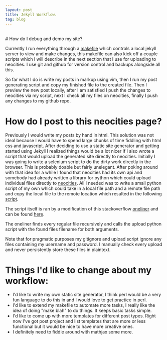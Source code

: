 ```yaml
---
layout: post
title: Jekyll Workflow.
tag: blog
---
```

<br>
# How do I debug and demo my site?

Currently I run everything through a [makefile](https://github.com/mehstruslehpy/Mehstruslehpy-Neocities-Jekyll-Site/blob/master/Makefile) which controls a local jekyll server to view and make changes, this makefile can also kick off a couple scripts which I will describe in the next section that I use for uploading to neocities. I use git and github for version control and backups alongside all this.

So far what I do is write my posts in markup using vim, then I run my post generating script and copy my finished file to the created file. Then I preview the new post locally, after I am satisfied I push the changes to neocities via my script, next I check all my files on neocities, finally I push any changes to my github repo.

# How do I post to this neocities page?

Previously I would write my posts by hand in html. This solution was not ideal because I would have to spend large chunks of time fiddling with html css and javascript. 
After deciding to use a static site generator and getting started using Jekyll I realized things would be a lot nicer if I also wrote a script that would upload the generated site directly to neocities. 
Initially I was going to write a selenium script to do the dirty work directly in the browser. 
This is probably doable but fairly unelegant. 
After poking around with that idea for a while I found that neocities had its own api and somebody had already written a library for python which could upload individual files directly to [neocities](https://github.com/neocities/python-neocities). 
All I needed was to write a small python script of my own which could take in a local file path and a remote file path and copy the local file to the remote location which resulted in the following [script](https://github.com/mehstruslehpy/Mehstruslehpy-Neocities-Jekyll-Site/blob/master/upload-sitefile.py).

The script itself is ran by a modification of this stackoverflow [oneliner](https://stackoverflow.com/questions/26387327/linux-recursively-go-through-directories) and can be found [here](https://github.com/mehstruslehpy/Mehstruslehpy-Neocities-Jekyll-Site/blob/master/UploadSite.sh).

The oneliner finds every regular file recursively and calls the upload python script with the found files filename for both arguments. 

Note that for pragmatic purposes my gitignore and upload script ignore any files containing my username and password. I manually check every upload and never persistently store these files in plaintext.

# Things I'd like to change about my workflow:

- I'd like to write my own static site generator, I think perl would be a very fun language to do this in and I would love to get practice in perl.
- I'd like to extend my makefile to automate more tasks, I really like the idea of doing "make blah" to do things. It keeps basic tasks simple.
- I'd like to come up with more templates for different post types. Right now I've got post project and list templates that are more or less functional but it would be nice to have more creative ones.
- I definitely need to fiddle around with mathjax some more.

